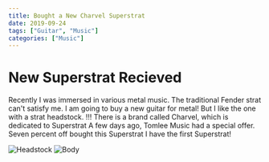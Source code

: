 ```yaml
---
title: Bought a New Charvel Superstrat
date: 2019-09-24
tags: ["Guitar", "Music"]
categories: ["Music"]
---
```

# New Superstrat Recieved
Recently I was immersed in various metal music.
The traditional Fender strat can't satisfy me.
I am going to buy a new guitar for metal!
But I like the one with a strat headstock.
!!!
There is a brand called Charvel, which is dedicated to Superstrat
A few days ago, Tomlee Music had a special offer.
Seven percent off bought this Superstrat
I have the first Superstrat!

![Headstock](charvel_1.jpg)
![Body](/image/charvel_2.jpg)
